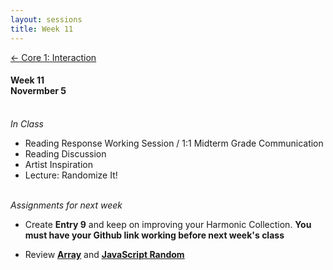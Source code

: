 ```yaml
---
layout: sessions
title: Week 11
---
```


[<span class="nav-color">← Core 1: Interaction</span>](core1-interaction.github.io)

#### Week 11 <br>Novermber 5<br><br>


*In Class*  
+ Reading Response Working Session / 1:1 Midterm Grade Communication
+ Reading Discussion
+ Artist Inspiration
+ Lecture: Randomize It!<br><br>


*Assignments for next week*	
+ Create **Entry 9** and keep on improving your Harmonic Collection. **You must have your Github link working before next week's class**

+ Review **[<u>Array</u>](https://developer.mozilla.org/en-US/docs/Web/JavaScript/Reference/Global_Objects/Array)** and **[<u>JavaScript Random</u>](https://www.w3schools.com/js/js_random.asp)**
